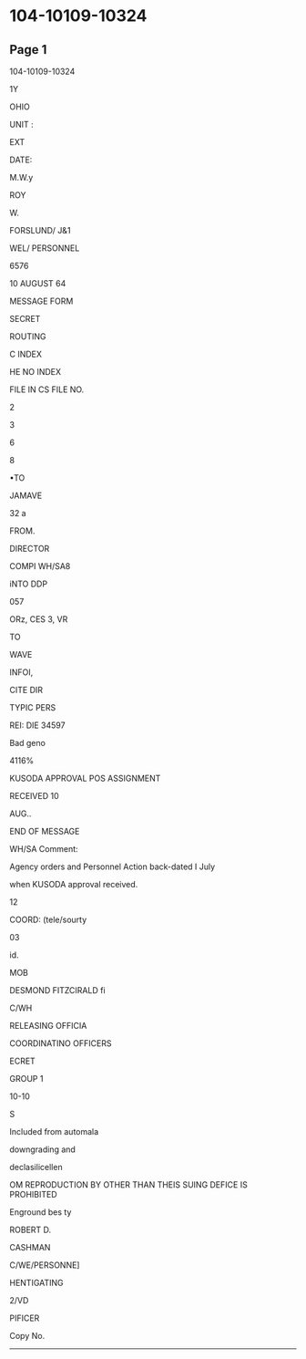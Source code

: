 # 104-10109-10324

## Page 1

104-10109-10324

1Y

OHIO

UNIT :

EXT

DATE:

M.W.y

ROY

W.

FORSLUND/ J&1

WEL/ PERSONNEL

6576

10 AUGUST 64

MESSAGE FORM

SECRET

ROUTING

C INDEX

HE NO INDEX

FILE IN CS FILE NO.

2

3

6

8

•TO

JAMAVE

32 a

FROM.

DIRECTOR

COMPI WH/SA8

iNTO DDP

057

ORz, CES 3, VR

TO

WAVE

INFOI,

CITE DIR

TYPIC PERS

REI: DIE 34597

Bad geno

4116%

KUSODA APPROVAL POS ASSIGNMENT

RECEIVED 10

AUG..

END OF MESSAGE

WH/SA Comment:

Agency orders and Personnel Action back-dated I July

when KUSODA approval received.

12

COORD: (tele/sourty

03

id.

MOB

DESMOND FITZCIRALD fi

C/WH

RELEASING OFFICIA

COORDINATINO OFFICERS

ECRET

GROUP 1

10-10

S

Included from automala

downgrading and

declasilicellen

OM REPRODUCTION BY OTHER THAN THEIS SUING DEFICE IS PROHIBITED

Enground bes ty

ROBERT D.

CASHMAN

C/WE/PERSONNE]

HENTIGATING

2/VD

PIFICER

Copy No.

---

